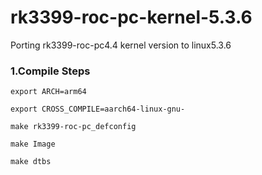 # rk3399-roc-pc-kernel-5.3.6
Porting rk3399-roc-pc4.4 kernel version to linux5.3.6

### 1.Compile Steps

`export ARCH=arm64`

`export CROSS_COMPILE=aarch64-linux-gnu-`

`make rk3399-roc-pc_defconfig`

`make Image`

`make dtbs`
